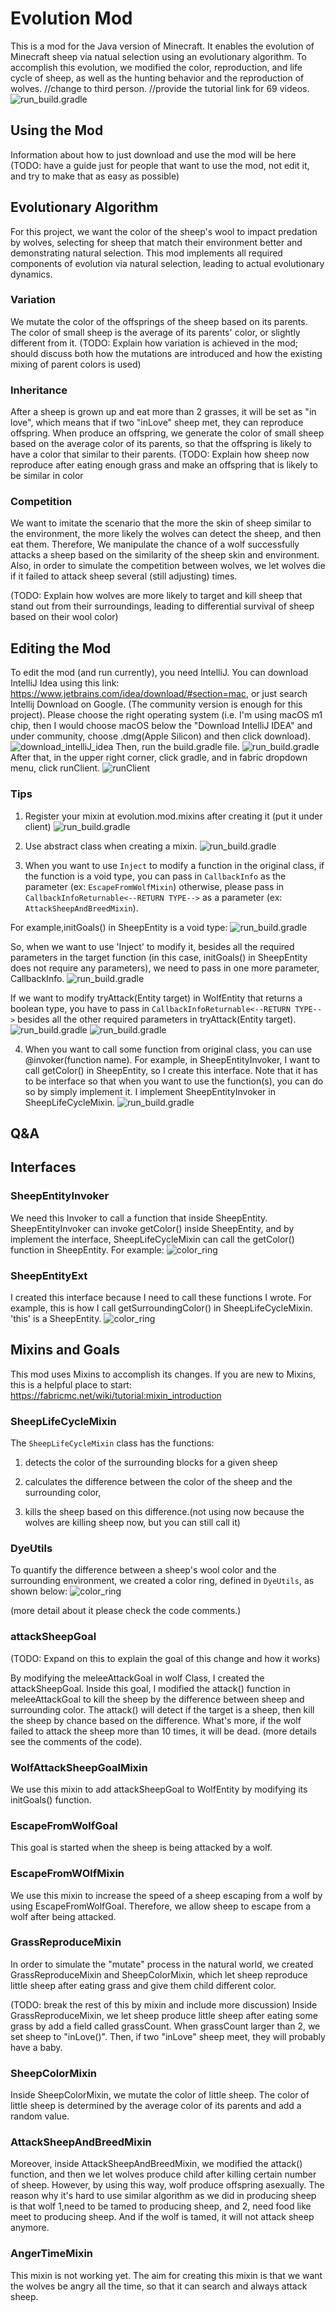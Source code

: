 # Evolution Mod
This is a mod for the Java version of Minecraft. It enables the evolution of Minecraft sheep via natual selection using an evolutionary algorithm.
To accomplish this evolution, we modified the color, reproduction, and life cycle of sheep, as well as the hunting behavior and the reproduction of wolves.
//change to third person. //provide the tutorial link for 69 videos.
![run_build.gradle](images/Example.png)

## Using the Mod
Information about how to just download and use the mod will be here
(TODO: have a guide just for people that want to use the mod, not edit it, and try to make that as easy as possible)

## Evolutionary Algorithm

For this project, we want the color of the sheep's wool to impact predation by wolves, selecting for sheep that match their environment better and demonstrating natural selection.
This mod implements all required components of evolution via natural selection, leading to actual evolutionary dynamics.

### Variation
We mutate the color of the offsprings of the sheep based on its parents. The color of small sheep is the average of its parents' color, or slightly different from it. 
(TODO: Explain how variation is achieved in the mod; should discuss both how the mutations are introduced and how the existing mixing of parent colors is used)

### Inheritance
After a sheep is grown up and eat more than 2 grasses, it will be set as "in love", which means that if two "inLove" sheep met, they can reproduce offspring.
When produce an offspring, we generate the color of small sheep based on the average color of its parents, so that the offspring is likely to have a color that similar to their parents.
(TODO: Explain how sheep now reproduce after eating enough grass and make an offspring that is likely to be similar in color

### Competition
We want to imitate the scenario that the more the skin of sheep similar to the environment, the more likely the wolves can detect the sheep, and then eat them.
Therefore, We manipulate the chance of a wolf successfully attacks a sheep based on the similarity of the sheep skin and environment. Also, in order to simulate the competition between wolves, we let wolves die if it failed to attack sheep several (still adjusting) times. 

(TODO: Explain how wolves are more likely to target and kill sheep that stand out from their surroundings, leading to differential survival of sheep based on their wool color)

## Editing the Mod
To edit the mod (and run currently), you need IntelliJ.
You can download IntelliJ Idea using this link: https://www.jetbrains.com/idea/download/#section=mac, or just search Intellij Download on Google.
(The community version is enough for this project). Please choose the right operating system (i.e. I'm using macOS m1 chip, then I would choose macOS below the "Download IntelliJ IDEA" and under community, choose .dmg(Apple Silicon) and then click download).
![download_intelliJ_idea](images/download_IntelliJ_IDEA1.png)
Then, run the build.gradle file.
![run_build.gradle](images/run_build.gradle.png)
After that, in the upper right corner, click gradle, and in fabric dropdown menu, click runClient.
![runClient](images/runClient.png)



### Tips
1. Register your mixin at evolution.mod.mixins after creating it
   (put it under client)
   ![run_build.gradle](images/register.png)

2. Use abstract class when creating a mixin. 
   ![run_build.gradle](images/abstract_class.png)

3. When you want to use `Inject` to modify a function in the original class, if the function is a void type, you can pass in `CallbackInfo` as the parameter (ex: `EscapeFromWolfMixin`)
   otherwise, please pass in `CallbackInfoReturnable<--RETURN TYPE-->` as a parameter (ex: `AttackSheepAndBreedMixin`).
   
For example,initGoals() in SheepEntity is a void type:
   ![run_build.gradle](images/void_init.png)

   So, when we want to use 'Inject' to modify it, besides all the required parameters in the target function (in this case, initGoals() in SheepEntity does not require any parameters), we need to pass in one more parameter, CallbackInfo.
   ![run_build.gradle](images/callbackinfo.png)
   
   If we want to modify tryAttack(Entity target) in WolfEntity that returns a boolean type, you have to pass in `CallbackInfoReturnable<--RETURN TYPE-->` besides all the other required parameters in tryAttack(Entity target).
   ![run_build.gradle](images/tryAttack.png)
   ![run_build.gradle](images/callBackReturnable.png)

4. When you want to call some function from original class, you can use @invoker(function name). 
   For example, in SheepEntityInvoker, I want to call getColor() in SheepEntity, so I create this interface. Note that it has to be interface so that when you want to use the function(s), you can do so by simply implement it. 
   I implement SheepEntityInvoker in SheepLifeCycleMixin.
   ![run_build.gradle](images/invoker.png)


## Q&A

## Interfaces

### SheepEntityInvoker
We need this Invoker to call a function that inside SheepEntity. SheepEntityInvoker can invoke getColor() inside SheepEntity, and by implement the interface, SheepLifeCycleMixin can call the getColor() function in SheepEntity.
For example:
![color_ring](images/invoker_example.png)

### SheepEntityExt
I created this interface because I need to call these functions I wrote.
For example, this is how I call getSurroundingColor() in SheepLifeCycleMixin. 'this' is a SheepEntity.
![color_ring](images/Ext_example.png)

## Mixins and Goals
This mod uses Mixins to accomplish its changes.
If you are new to Mixins, this is a helpful place to start: https://fabricmc.net/wiki/tutorial:mixin_introduction

### SheepLifeCycleMixin
The `SheepLifeCycleMixin` class has the functions:

1. detects the color of the surrounding blocks for a given sheep

2. calculates the difference between the color of the
   sheep and the surrounding color,

3. kills the sheep based on this difference.(not using now because the wolves are killing sheep now, but you can still call it)

### DyeUtils
To quantify the difference between a sheep's wool color and the surrounding environment, we created a color ring, defined in `DyeUtils`, as shown below:
![color_ring](images/color_ring.png)

(more detail about it please check the code comments.)

### attackSheepGoal
(TODO: Expand on this to explain the goal of this change and how it works)

By modifying the meleeAttackGoal in wolf Class, I created the attackSheepGoal. Inside this goal, I modified the attack() function in meleeAttackGoal to kill the sheep by the difference between sheep and surrounding color.
The attack() will detect if the target is a sheep, then kill the sheep by chance based on the difference. What's more, if the wolf failed to attack the sheep more than 10 times, it will be dead.
(more details see the comments of the code).

### WolfAttackSheepGoalMixin
We use this mixin to add attackSheepGoal to WolfEntity by modifying its initGoals() function.

### EscapeFromWolfGoal
This goal is started when the sheep is being attacked by a wolf.

### EscapeFromWOlfMixin
We use this mixin to increase the speed of a sheep escaping from a wolf by using EscapeFromWolfGoal. Therefore, we allow sheep to escape from a wolf after being attacked.

### GrassReproduceMixin
In order to simulate the "mutate" process in the natural world, we created GrassReproduceMixin and SheepColorMixin, which let sheep reproduce little sheep after eating grass and give them
child different color.

(TODO: break the rest of this by mixin and include more discussion)
Inside GrassReproduceMixin, we let sheep produce little sheep after eating some grass by add a field called grassCount. When grassCount larger than 2, we set sheep to "inLove()". Then, if two "inLove" sheep meet, they will probably have a baby.

### SheepColorMixin
Inside SheepColorMixin, we mutate the color of little sheep. The color of little sheep is determined by the average color of its parents and add a random value. 

### AttackSheepAndBreedMixin
Moreover, inside AttackSheepAndBreedMixin, we modified the attack() function, and then we let wolves produce child after killing certain number of sheep. However, by using this way, wolf produce offspring asexually. The reason why it's hard to use
similar algorithm as we did in producing sheep is that wolf 1,need to be tamed to producing sheep, and 2, need food like meet to producing sheep. And if the wolf is tamed, it will not attack sheep anymore.

### AngerTimeMixin
This mixin is not working yet. The aim for creating this mixin is that we want the wolves be angry all the time, so that it can search and always attack sheep. 

